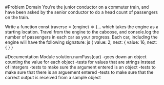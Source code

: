 #Problem Domain
You're the junior conductor on a commuter train, and have been asked by the senior conductor to do a head count of passengers on the train.

Write a function const traverse = (engine) => {... which takes the engine as a starting location. Travel from the engine to the caboose, and console.log the number of passengers in each car as your progress. Each car, including the engine will have the following signature: js { <engine> value: 2, next: { <next car> value: 16, next: { <next car> } }

#Documentation
Module
solution.numPass(car)
    -goes down an object counting the value for each object
    -tests for values that are strings instead of intergers
    -tests to make sure the argument entered is an object
    -tests to make sure that there is an arguement entered
    -tests to make sure that the correct output is received from a sample object